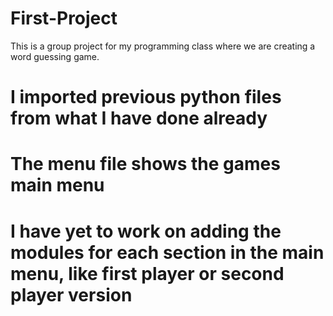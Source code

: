 # First-Project
This is a group project for my programming class where we are creating a word guessing game. 
# I imported previous python files from what I have done already 
# The menu file shows the games main menu
# I have yet to work on adding the modules for each section in the main menu, like first player or second player version
